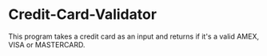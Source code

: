 # Credit-Card-Validator
This program takes a credit card as an input and returns if it's a valid AMEX, VISA or MASTERCARD.

